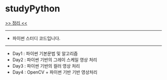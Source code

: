 # studyPython
[>> 정리 <<](https://velog.io/@psh4204/series/Python)

---
* 파이썬 스터디 코드입니다.
---
* Day1 : 파이썬 기본문법 및 알고리즘 
* Day2 : 파이썬 기반의 그레이 스케일 영상 처리
* Day3 : 파이썬 기반의 컬러 영상 처리
* Day4 : OpenCV + 파이썬 기반 기반 영상처리
